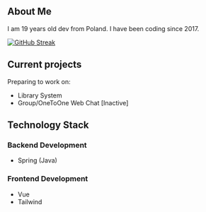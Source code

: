 ## About Me

I am 19 years old dev from Poland.
I have been coding since 2017.

[![GitHub Streak](https://github-readme-streak-stats.herokuapp.com/?user=varev-dev&theme=github-dark&hide_border=true&date_format=j%20M%5B%20Y%5D&stroke=005C7F&ring=01A6DB&fire=01C2FF&dates=0AB1DD)](https://git.io/streak-stats)

## Current projects
Preparing to work on:
- Library System 
- Group/OneToOne Web Chat [Inactive]

## Technology Stack

### Backend Development
- Spring (Java)

### Frontend Development
- Vue
- Tailwind
